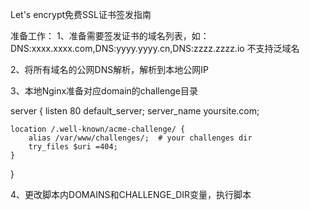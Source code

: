 Let's encrypt免费SSL证书签发指南

准备工作：
1、准备需要签发证书的域名列表，如：
DNS:xxxx.xxxx.com,DNS:yyyy.yyyy.cn,DNS:zzzz.zzzz.io
不支持泛域名

2、将所有域名的公网DNS解析，解析到本地公网IP

3、本地Nginx准备对应domain的challenge目录

server {
    listen 80 default_server;
    server_name yoursite.com;
    
    location /.well-known/acme-challenge/ {
        alias /var/www/challenges/;  # your challenges dir
        try_files $uri =404;
    }
}

4、更改脚本内DOMAINS和CHALLENGE_DIR变量，执行脚本
